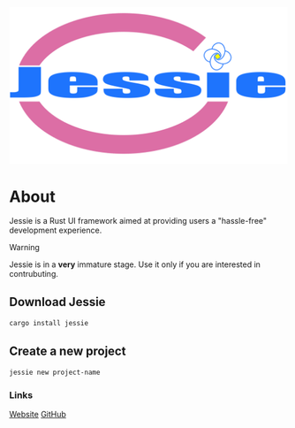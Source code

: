 <p><img src="https://github.com/jessie-framework/jessie/blob/e96bfca67dd6e8263c258ae266690b189ffc4d42/jessie-assets/jessielogo.png"></p>

# About

Jessie is a Rust UI framework aimed at providing users a "hassle-free" development experience.

>[!WARNING]
>Jessie is in a **very** immature stage. Use it only if you are interested in contrubuting.

## Download Jessie

```sh
cargo install jessie
```

## Create a new project

```sh
jessie new project-name
```

### Links

[Website](https://www.jessie.rs)
[GitHub](https://github.com/jessie-framework/jessie)
